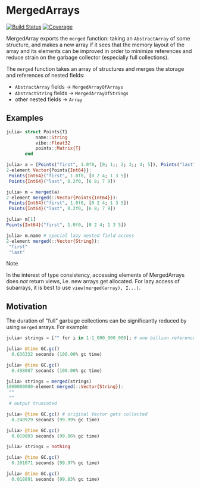 # MergedArrays

[![Build Status](https://github.com/MurrellGroup/MergedArrays.jl/actions/workflows/CI.yml/badge.svg?branch=main)](https://github.com/MurrellGroup/MergedArrays.jl/actions/workflows/CI.yml?query=branch%3Amain)
[![Coverage](https://codecov.io/gh/MurrellGroup/MergedArrays.jl/branch/main/graph/badge.svg)](https://codecov.io/gh/MurrellGroup/MergedArrays.jl)

MergedArray exports the `merged` function: taking an `AbstractArray` of some structure, and makes a new array if it sees that the memory layout of the array and its elements can be improved in order to minimize references and reduce strain on the garbage collector (especially full collections).

The `merged` function takes an array of structures and merges the storage and references of nested fields:
- `AbstractArray` fields -> `MergedArrayOfArrays`
- `AbstractString` fields -> `MergedArrayOfStrings`
- other nested fields -> `Array`

## Examples

```julia
julia> struct Points{T}
           name::String
           vibe::Float32
           points::Matrix{T}
       end

julia> a = [Points("first", 1.0f0, [0; 1;; 2; 3;; 4; 5]), Points("last", 0.2f0, [6; 7;; 8; 9])]
2-element Vector{Points{Int64}}:
 Points{Int64}("first", 1.0f0, [0 2 4; 1 3 5])
 Points{Int64}("last", 0.2f0, [6 8; 7 9])

julia> m = merged(a)
2-element merged(::Vector{Points{Int64}}):
 Points{Int64}("first", 1.0f0, [0 2 4; 1 3 5])
 Points{Int64}("last", 0.2f0, [6 8; 7 9])

julia> m[1]
Points{Int64}("first", 1.0f0, [0 2 4; 1 3 5])

julia> m.name # special lazy nested field access
2-element merged(::Vector{String}):
 "first"
 "last"
```

> [!NOTE]
> In the interest of type consistency, accessing elements of MergedArrays does *not* return views, i.e. new arrays get allocated. For lazy access of subarrays, it is best to use `view(merged(array), I...)`.

## Motivation

The duration of "full" garbage collections can be significantly reduced by using `merged` arrays. For example:

```julia
julia> strings = ["" for i in 1:1_000_000_000]; # one billion references (strings)

julia> @time GC.gc()
  0.636332 seconds (100.00% gc time)

julia> @time GC.gc()
  0.498087 seconds (100.00% gc time)

julia> strings = merged(strings)
1000000000-element merged(::Vector{String}):
 ""
 ""
 # output truncated

julia> @time GC.gc() # original Vector gets collected
  0.240929 seconds (99.99% gc time)

julia> @time GC.gc()
  0.019803 seconds (99.86% gc time)

julia> strings = nothing

julia> @time GC.gc()
  0.101071 seconds (99.97% gc time)

julia> @time GC.gc()
  0.018891 seconds (99.83% gc time)
```
